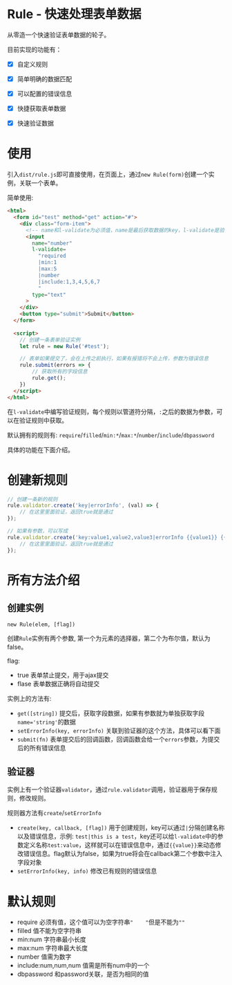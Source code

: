 # Rule - 快速处理表单数据

从零造一个快速验证表单数据的轮子。

目前实现的功能有：

- [x] 自定义规则
- [x] 简单明确的数据匹配
- [x] 可以配置的错误信息
- [x] 快捷获取表单数据
- [x] 快速验证数据



# 使用

引入`dist/rule.js`即可直接使用，在页面上，通过`new Rule(form)`创建一个实例，关联一个表单。

简单使用: 

```html
<html>
  <form id="test" method="get" action="#">
    <div class="form-item">
      <!-- name和l-validate为必须值，name是最后获取数据的key，l-validate是验证规则以及获取这个字段的key -->
      <input 
        name="number" 
        l-validate=
          "required
          |min:1
          |max:5
          |number
          |include:1,3,4,5,6,7
          "
        type="text"
      >
    </div>
    <button type="submit">Submit</button>
  </form>
    
  <script>
    // 创建一条表单验证实例
    let rule = new Rule('#test');

    // 表单如果提交了，会在上传之前执行，如果有报错将不会上传，参数为错误信息
    rule.submit(errors => {
        // 获取所有的字段信息
        rule.get();
    })
  </script>
</html>
```

在`l-validate`中编写验证规则，每个规则以管道符分隔，`:`之后的数据为参数，可以在验证规则中获取。

默认拥有的规则有: `require`/`filled`/`min:*`/`max:*`/`number`/`include`/`dbpassword`

具体的功能在下面介绍。



# 创建新规则

```javascript
// 创建一条新的规则
rule.validator.create('key|errorInfo', (val) => {
    // 在这里里面验证，返回true就是通过
});

// 如果有参数，可以写成
rule.validator.create('key:value1,value2,value3|errorInfo {{value1}} {{value2}}', (val, ...arg) => {
    // 在这里里面验证，返回true就是通过
});
```



# 所有方法介绍

## 创建实例

`new Rule(elem, [flag])`

创建`Rule`实例有两个参数, 第一个为元素的选择器，第二个为布尔值，默认为false。

flag:

* true 表单禁止提交，用于ajax提交
* flase 表单数据正确将自动提交



实例上的方法有:

* `get([string])` 提交后，获取字段数据，如果有参数就为单独获取字段`name='string'`的数据
* `setErrorInfo(key, errorInfo)` 关联到验证器的这个方法，具体可以看下面
* `submit(fn)` 表单提交后的回调函数，回调函数会给一个`errors`参数，为提交后的所有错误信息



## 验证器

实例上有一个验证器`validator`，通过`rule.validator`调用，验证器用于保存规则，修改规则。

规则器方法有`create`/`setErrorInfo`

* `create(key, callback, [flag])` 用于创建规则，key可以通过`|`分隔创建名称以及错误信息，示例: `test|this is a test`，key还可以给`l-validate`中的参数定义名称`test:value`，这样就可以在错误信息中，通过`{{value}}`来动态修改错误信息。flag默认为false，如果为true将会在callback第二个参数中注入字段对象
* `setErrorInfo(key, info)` 修改已有规则的错误信息



# 默认规则

* require 必须有值，这个值可以为空字符串`"    "`但是不能为`""`
* filled 值不能为空字符串
* min:num 字符串最小长度
* max:num 字符串最大长度
* number 值需为数字
* include:num,num,num 值需是所有num中的一个
* dbpassword 和password关联，是否为相同的值













